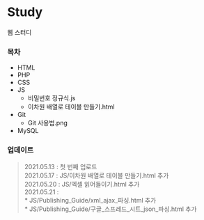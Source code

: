 # Study
웹 스터디

### 목차
* HTML
* PHP
* CSS
* JS
	* 비밀번호 정규식.js
	* 이차원 배열로 테이블 만들기.html
* Git
	* Git 사용법.png
* MySQL

### 업데이트
> 2021.05.13 : 첫 번째 업로드\
> 2021.05.17 : JS/이차원 배열로 테이블 만들기.html 추가\
> 2021.05.20 : JS/엑셀 읽어들이기.html 추가\
> 2021.05.21 :\
	* JS/Publishing_Guide/xml_ajax_파싱.html 추가\
	* JS/Publishing_Guide/구글_스프레드_시트_json_파싱.html 추가